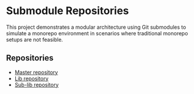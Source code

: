 # Submodule Repositories

This project demonstrates a modular architecture using Git submodules to simulate a monorepo environment in scenarios where traditional monorepo setups are not feasible.

## Repositories
- [Master repository](https://github.com/luc-mo/git-submodules-master)
- [Lib repository](https://github.com/luc-mo/git-submodules-lib)
- [Sub-lib repository](https://github.com/luc-mo/git-submodules-sub-lib)
